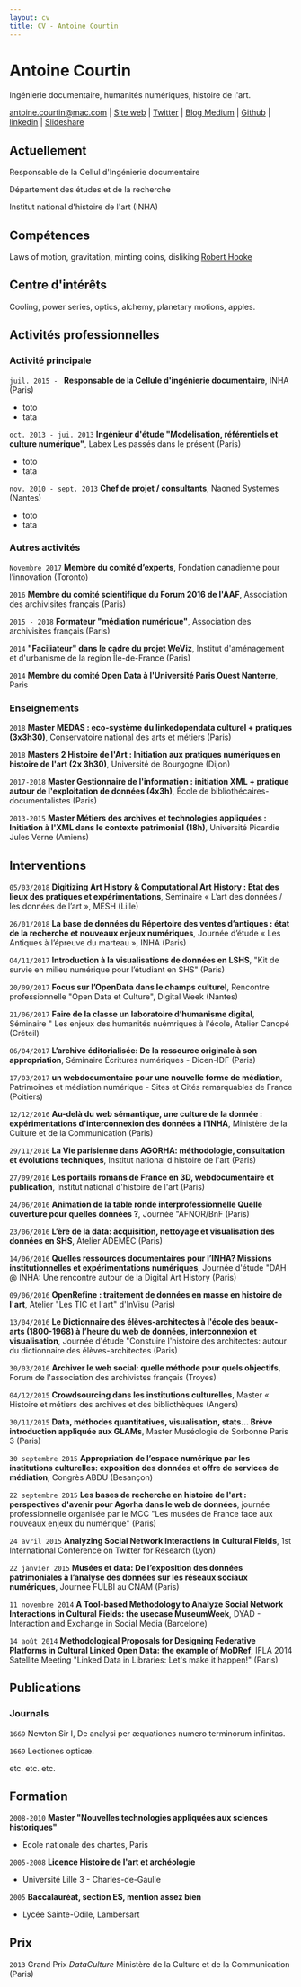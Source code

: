 ```yaml
---
layout: cv
title: CV - Antoine Courtin
---
```

# Antoine Courtin
Ingénierie documentaire, humanités numériques, histoire de l'art.

<div id="webaddress">
<a href="antoine.courtin@mac.com">antoine.courtin@mac.com</a>
| <a href="http://antoinecourtin.com/">Site web</a>
| <a href="http://twitter.com/seeksanusername">Twitter</a>
| <a href="https://medium.com/@seeksanusername">Blog Medium</a>
| <a href="https://github.com/antoinecourtin">Github</a>
| <a href="https://www.linkedin.com/in/antoinecourtin/">linkedin</a>
| <a href="http://fr.slideshare.net/antoinecourtin">Slideshare</a>
</div>


## Actuellement

Responsable de la Cellul d'Ingénierie documentaire

Département des études et de la recherche

Institut national d'histoire de l'art (INHA)

## Compétences

Laws of motion, gravitation, minting coins, disliking [Robert Hooke](http://en.wikipedia.org/wiki/Robert_Hooke)


## Centre d'intérêts

Cooling, power series, optics, alchemy, planetary motions, apples.


## Activités professionnelles
### Activité principale

`juil. 2015 - `
__Responsable de la Cellule d'ingénierie documentaire__, INHA (Paris)

- toto
- tata

`oct. 2013 - jui. 2013`
__Ingénieur d'étude "Modélisation, référentiels et culture numérique"__, Labex Les passés dans le présent  (Paris)

- toto
- tata

`nov. 2010 - sept. 2013`
__Chef de projet / consultants__, Naoned Systemes (Nantes)

- toto
- tata

### Autres activités

`Novembre 2017`
__Membre du comité d’experts__, Fondation canadienne pour l’innovation (Toronto)

`2016`
__Membre du comité scientifique du Forum 2016 de l'AAF__, Association des archivisites français (Paris)

`2015 - 2018`
__Formateur "médiation numérique"__, Association des archivisites français (Paris)

`2014`
__"Faciliateur" dans le cadre du projet WeViz__, Institut d'aménagement et d'urbanisme de la région Île-de-France (Paris)

`2014`
__Membre du comité Open Data à l'Université Paris Ouest Nanterre__, Paris



### Enseignements
`2018`
__Master MEDAS : eco-système du linkedopendata culturel + pratiques (3x3h30)__, Conservatoire national des arts et métiers (Paris)

`2018`
__Masters 2 Histoire de l'Art : Initiation aux pratiques numériques en histoire de l'art (2x 3h30)__, Université de Bourgogne (Dijon)

`2017-2018`
__Master Gestionnaire de l'information : initiation XML + pratique autour de l'exploitation de données (4x3h)__, École de bibliothécaires-documentalistes (Paris)

`2013-2015`
__Master Métiers des archives et technologies appliquées : Initiation à l'XML dans le contexte patrimonial (18h)__, Université Picardie Jules Verne	(Amiens)



## Interventions

`05/03/2018`
__Digitizing Art History & Computational Art History : Etat des lieux des pratiques et expérimentations__, Séminaire « L’art des données / les données de l’art », MESH (Lille)

`26/01/2018`
__La base de données du Répertoire des ventes d’antiques : état de la recherche et nouveaux enjeux numériques__, Journée d’étude « Les Antiques à l’épreuve du marteau », INHA (Paris)


`O4/11/2017`
__Introduction à la visualisations de données en LSHS__, "Kit de survie en milieu numérique pour l’étudiant en SHS" (Paris)


`20/09/2017`
__Focus sur l’OpenData dans le champs culturel__, Rencontre professionnelle "Open Data et Culture", Digital Week (Nantes)


`21/06/2017`
__Faire de la classe un laboratoire d’humanisme digital__, Séminaire " Les enjeux des humanités nuémriques à l'école, Atelier Canopé (Créteil)


`06/04/2017`
__L’archive éditorialisée: De la ressource originale à son appropriation__, Séminaire Écritures numériques - Dicen-IDF (Paris)

`17/03/2017`
__un webdocumentaire pour une nouvelle forme de médiation__, Patrimoines et médiation numérique - Sites et Cités remarquables de France (Poitiers)

`12/12/2016`
__Au-delà du web sémantique, une culture de la donnée : expérimentations d'interconnexion des données à l'INHA__, Ministère de la Culture et de la Communication (Paris)


`29/11/2016`
__La Vie parisienne dans AGORHA: méthodologie, consultation et évolutions techniques__, Institut national d'histoire de l'art (Paris)

`27/09/2016`
__Les portails romans de France en 3D, webdocumentaire et publication__, Institut national d'histoire de l'art (Paris)

`24/06/2016`
__Animation de la table ronde interprofessionnelle Quelle ouverture pour quelles données ?__, Journée "AFNOR/BnF (Paris)

`23/06/2016`
__L’ère de la data: acquisition, nettoyage et visualisation des données en SHS__, Atelier ADEMEC (Paris)

`14/06/2016`
__Quelles ressources documentaires pour l’INHA? Missions institutionnelles et expérimentations numériques__, Journée d'étude "DAH @ INHA: Une rencontre autour de la Digital Art History (Paris)

`09/06/2016`
__OpenRefine : traitement de données en masse en histoire de l'art__, Atelier "Les TIC et l'art" d'InVisu (Paris)

`13/04/2016`
__Le Dictionnaire des élèves-architectes à l'école des beaux-arts (1800-1968) à l’heure du web de données, interconnexion et visualisation__, Journée d'étude "Constuire l'histoire des architectes: autour du dictionnaire des élèves-architectes (Paris)

`30/03/2016`
__Archiver le web social: quelle méthode pour quels objectifs__, Forum de l'association des archivistes français (Troyes)

`04/12/2015`
__Crowdsourcing dans les institutions culturelles__, Master « Histoire et métiers des archives et des bibliothèques (Angers)

`30/11/2015`
__Data, méthodes quantitatives, visualisation, stats… Brève introduction appliquée aux GLAMs__, Master Muséologie de Sorbonne Paris 3 (Paris)


`30 septembre 2015`
__Appropriation de l’espace numérique par les institutions culturelles: exposition des données et offre de services de médiation__, Congrès ABDU (Besançon)

`22 septembre 2015`
__Les bases de recherche en histoire de l'art : perspectives d'avenir pour Agorha dans le web de données__, journée professionnelle organisée par le MCC "Les musées de France face aux nouveaux enjeux du numérique" (Paris)

`24 avril 2015`
__Analyzing Social Network Interactions in Cultural Fields__, 1st International Conference on Twitter for Research (Lyon)

`22 janvier 2015`
__Musées et data: De l’exposition des données patrimoniales à l’analyse des données sur les réseaux sociaux numériques__, Journée FULBI au CNAM (Paris)

`11 novembre 2014`
__A Tool-based Methodology to Analyze Social Network Interactions in Cultural Fields: the usecase MuseumWeek__, DYAD - Interaction and Exchange in Social Media (Barcelone)


`14 août 2014`
__Methodological Proposals for Designing Federative Platforms in Cultural Linked Open Data: the example of MoDRef__, IFLA 2014 Satellite Meeting "Linked Data in Libraries: Let's make it happen!" (Paris)




## Publications

<!-- A list is also available [online](http://scholar.google.co.uk/citations?user=LTOTl0YAAAAJ) -->

### Journals

`1669`
Newton Sir I, De analysi per æquationes numero terminorum infinitas.

`1669`
Lectiones opticæ.

etc. etc. etc.


## Formation

`2008-2010`
__Master "Nouvelles technologies appliquées aux sciences historiques"__

- Ecole nationale des chartes, Paris

`2005-2008`
__Licence Histoire de l'art et archéologie__

- Université Lille 3 - Charles-de-Gaulle

`2005`
__Baccalauréat, section ES, mention assez bien__

- Lycée Sainte-Odile, Lambersart




## Prix

`2013`
Grand Prix *DataCulture*
Ministère de la Culture et de la Communication (Paris)



<!-- ### Footer

Last updated: May 2018 -->
